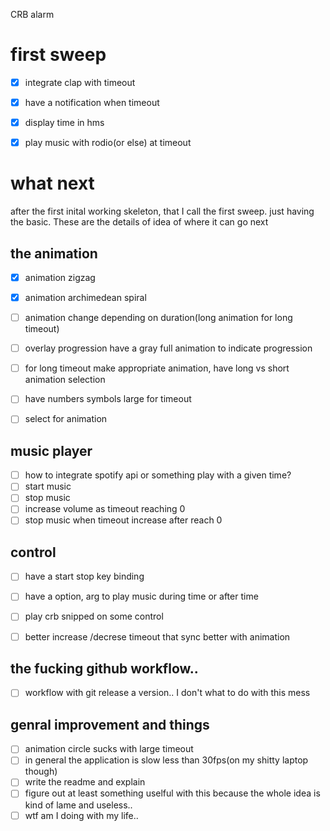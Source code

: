 CRB alarm 

# first sweep 
- [X] integrate clap with timeout 
- [X] have a notification when timeout
- [X] display time in hms 
- [X] play music with rodio(or else) at timeout


# what next
after the first inital working skeleton, that I call the first sweep. just having the basic.
These are the details of idea of where it can go next


## the animation
- [X] animation zigzag
- [X] animation archimedean spiral
- [ ] animation change depending on duration(long animation for long timeout)
- [ ] overlay progression have a gray full animation to indicate progression
- [ ] for long timeout make appropriate animation, have long vs short animation selection
- [ ] have numbers symbols large for timeout
- [ ] select for animation


## music player
- [ ] how to integrate spotify api or something play with a given time?
- [ ] start music
- [ ] stop music
- [ ] increase volume as timeout reaching 0 
- [ ] stop music when timeout increase after reach 0
 
 ## control
- [ ] have a start stop key binding
- [ ] have a option, arg to play music during time or after time
- [ ] play crb snipped on some control 
- [ ] better increase /decrese timeout that sync better with animation


## the fucking github workflow..
- [ ] workflow with git release a version.. I don't what to do with this mess

## genral improvement and things
- [ ] animation circle sucks with large timeout
- [ ] in general the application is slow less than 30fps(on my shitty laptop though)
- [ ] write the readme and explain 
- [ ] figure out at least something uselful with this because the whole idea is kind of lame and useless..
- [ ] wtf am I doing with my life..
